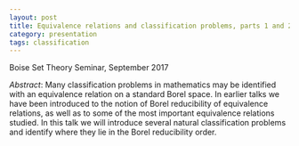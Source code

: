 ```yaml
---
layout: post
title: Equivalence relations and classification problems, parts 1 and 2
category: presentation
tags: classification
---
```

Boise Set Theory Seminar, September 2017<!--more-->

*Abstract*: Many classification problems in mathematics may be identified with an equivalence relation on a standard Borel space. In earlier talks we have been introduced to the notion of Borel reducibility of equivalence relations, as well as to some of the most important equivalence relations studied. In this talk we will introduce several natural classification problems and identify where they lie in the Borel reducibility order.
